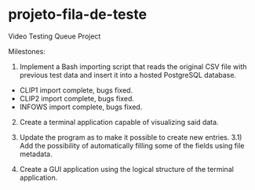 # projeto-fila-de-teste
Video Testing Queue Project

Milestones:

1) Implement a Bash importing script that reads the original CSV file with previous test data and insert it into a hosted PostgreSQL database. 
- CLIP1 import complete, bugs fixed.
- CLIP2 import complete, bugs fixed.
- INFOWS import complete, bugs fixed.

2) Create a terminal application capable of visualizing said data.

3) Update the program as to make it possible to create new entries.
  3.1) Add the possibility of automatically filling some of the fields using file metadata.

3) Create a GUI application using the logical structure of the terminal application.
